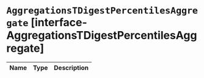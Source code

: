 # `AggregationsTDigestPercentilesAggregate` [interface-AggregationsTDigestPercentilesAggregate]

| Name | Type | Description |
| - | - | - |
